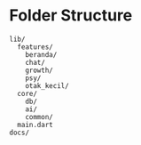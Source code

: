 # Folder Structure

```
lib/
  features/
    beranda/
    chat/
    growth/
    psy/
    otak_kecil/
  core/
    db/
    ai/
    common/
  main.dart
docs/
```
